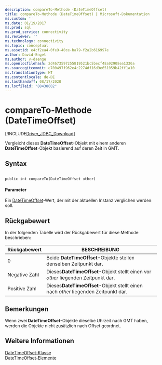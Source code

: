 ```yaml
---
description: compareTo-Methode (DateTimeOffset)
title: compareTo-Methode (DateTimeOffset) | Microsoft-Dokumentation
ms.custom: ''
ms.date: 01/19/2017
ms.prod: sql
ms.prod_service: connectivity
ms.reviewer: ''
ms.technology: connectivity
ms.topic: conceptual
ms.assetid: e4cf2ea4-0fe9-40ce-ba79-f2a2b616997e
author: David-Engel
ms.author: v-daenge
ms.openlocfilehash: 2d4673597255819521bc5becf48a92908ea1330a
ms.sourcegitcommit: e700497f962e4c2274df16d9e651059b42ff1a10
ms.translationtype: HT
ms.contentlocale: de-DE
ms.lasthandoff: 08/17/2020
ms.locfileid: "88438002"
---
```

# <a name="compareto-method-datetimeoffset"></a>compareTo-Methode (DateTimeOffset)
[!INCLUDE[Driver_JDBC_Download](../../../includes/driver_jdbc_download.md)]

  Vergleicht dieses **DateTimeOffset**-Objekt mit einem anderen **DateTimeOffset**-Objekt basierend auf deren Zeit in GMT.  
  
## <a name="syntax"></a>Syntax  
  
```  
  
public int compareTo(DateTimeOffset other)  
```  
  
#### <a name="parameters"></a>Parameter  
 Ein [DateTimeOffset](../../../connect/jdbc/reference/datetimeoffset-class.md)-Wert, der mit der aktuellen Instanz verglichen werden soll.  
  
## <a name="return-value"></a>Rückgabewert  
 In der folgenden Tabelle wird der Rückgabewert für diese Methode beschrieben:  
  
|Rückgabewert|BESCHREIBUNG|  
|------------------|-----------------|  
|0|Beide **DateTimeOffset**-Objekte stellen denselben Zeitpunkt dar.|  
|Negative Zahl|Dieses**DateTimeOffset**-Objekt stellt einen vor *other* liegenden Zeitpunkt dar.|  
|Positive Zahl|Dieses**DateTimeOffset**-Objekt stellt einen nach *other* liegenden Zeitpunkt dar.|  
  
## <a name="remarks"></a>Bemerkungen  
 Wenn zwei **DateTimeOffset**-Objekte dieselbe Uhrzeit nach GMT haben, werden die Objekte nicht zusätzlich nach Offset geordnet.  
  
## <a name="see-also"></a>Weitere Informationen  
 [DateTimeOffset-Klasse](../../../connect/jdbc/reference/datetimeoffset-class.md)   
 [DateTimeOffset-Elemente](../../../connect/jdbc/reference/datetimeoffset-members.md)  
  
  
